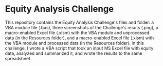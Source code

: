 # Equity Analysis Challenge

This repository contains the Equity Analysis Challenge's files and folder: a VBA module file (.bas), three screenshots of the Challenge's resuts (.png), a macro-enabled Excel file (.xlsm) with the VBA module and unprocessed data (in the Resources folder), and a macro-enabled Excel file (.xlsm) with the VBA module and processed data (in the Resources folder). In this challenge, I wrote a VBA script that took an input MS Excel file with equity data, analyzed and summarized it, and wrote the results to the same spreadsheet.
